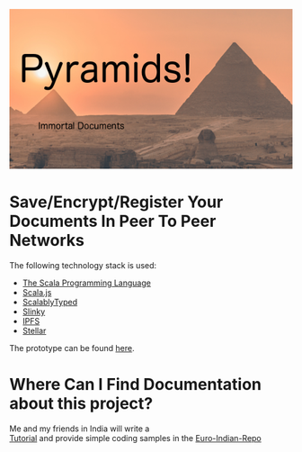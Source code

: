 ![](src/main/webapp/img/logo.png)

# Save/Encrypt/Register Your Documents In Peer To Peer Networks #

The following technology stack is used:

- [The Scala Programming Language](https://www.scala-lang.org/)
- [Scala.js](https://www.scala-js.org/)
- [ScalablyTyped](https://github.com/oyvindberg/ScalablyTyped) 
- [Slinky](https://slinky.dev/)
- [IPFS](https://ipfs.io/)
- [Stellar](https://www.stellar.org/)

The prototype can be found
[here](https://lyrx.de).
 
 # Where  Can I Find Documentation about this project? #
 
Me and my friends in India will write a   
[Tutorial](tutorial.md) 
and provide simple coding samples
in the 
[Euro-Indian-Repo](https://github.com/deshbandhumishra/euroindian)
 